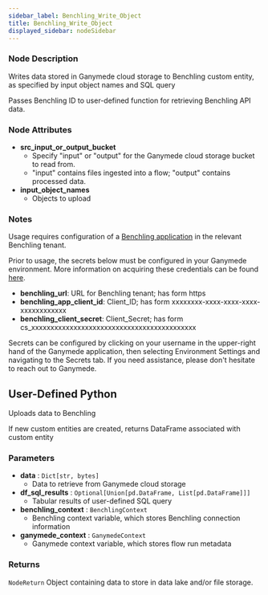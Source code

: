 ```yaml
---
sidebar_label: Benchling_Write_Object
title: Benchling_Write_Object
displayed_sidebar: nodeSidebar
---
```


### Node Description
Writes data stored in Ganymede cloud storage to Benchling custom entity, as specified by input
object names and SQL query

Passes Benchling ID to user-defined function for retrieving Benchling API data.


### Node Attributes
- **src_input_or_output_bucket**
  - Specify "input" or "output" for the Ganymede cloud storage bucket to read from.
  - "input" contains files ingested into a flow; "output" contains processed data.
- **input_object_names**
  - Objects to upload


### Notes
Usage requires configuration of a
[Benchling application](https://docs.benchling.com/docs/getting-started-benchling-apps#getting-started)
in the relevant Benchling tenant.

Prior to usage, the secrets below must be configured in your Ganymede environment.  More information
on acquiring these credentials can be found [here](https://docs.benchling.com/docs/authentication).
- **benchling_url**: URL for Benchling tenant; has form https
- **benchling_app_client_id**: Client_ID; has form xxxxxxxx-xxxx-xxxx-xxxx-xxxxxxxxxxxx
- **benchling_client_secret**: Client_Secret; has form cs_xxxxxxxxxxxxxxxxxxxxxxxxxxxxxxxxxxxxxxxxxxx

Secrets can be configured by clicking on your username in the upper-right hand of the Ganymede
application, then selecting Environment Settings and navigating to the Secrets tab.  If you need
assistance, please don't hesitate to reach out to Ganymede.
## User-Defined Python
Uploads data to Benchling

If new custom entities are created, returns DataFrame associated with custom entity


### Parameters
- **data** : `Dict[str, bytes]`
    - Data to retrieve from Ganymede cloud storage
- **df_sql_results** : `Optional[Union[pd.DataFrame, List[pd.DataFrame]]]`
    - Tabular results of user-defined SQL query
- **benchling_context** : `BenchlingContext`
    - Benchling context variable, which stores Benchling connection information
- **ganymede_context** : `GanymedeContext`
    - Ganymede context variable, which stores flow run metadata


### Returns
`NodeReturn`
  Object containing data to store in data lake and/or file storage.